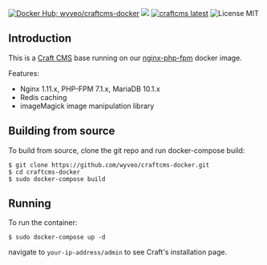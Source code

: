 [![Docker Hub; wyveo/craftcms-docker](https://img.shields.io/badge/docker%20hub-%20wyveo%2Fcraftcms--docker-blue.svg)](https://hub.docker.com/r/wyveo/craftcms-docker/) [![](https://images.microbadger.com/badges/image/wyveo/craftcms-docker.svg)](http://microbadger.com/images/wyveo/craftcms-docker "Get your own image badge on microbadger.com") [![craftcms latest](https://img.shields.io/badge/craftcms-latest-red.svg)](https://craftcms.com/) ![License MIT](https://img.shields.io/badge/license-MIT-blue.svg)
## Introduction
This is a  [Craft CMS](https://craftcms.com/) base running on our [nginx-php-fpm](https://hub.docker.com/r/wyveo/nginx-php-fpm/) docker image.

Features:

 - Nginx 1.11.x, PHP-FPM 7.1.x, MariaDB 10.1.x
 - Redis caching
 - imageMagick image manipulation library

## Building from source
To build from source, clone the git repo and run docker-compose build:
```
$ git clone https://github.com/wyveo/craftcms-docker.git
$ cd craftcms-docker
$ sudo docker-compose build
```

## Running
To run the container:
```
$ sudo docker-compose up -d
```

navigate to `your-ip-address/admin` to see Craft's installation page.
